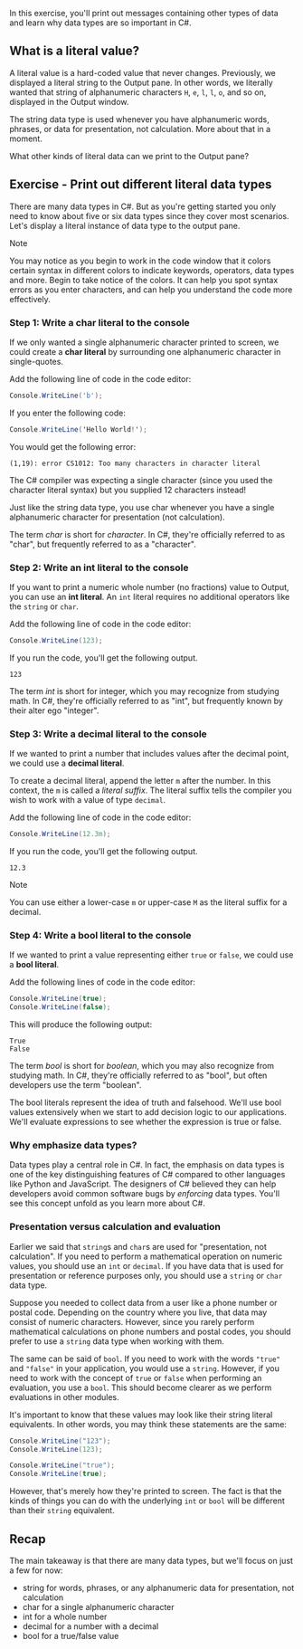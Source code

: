 In this exercise, you'll print out messages containing other types of data and learn why data types are so important in C#.

## What is a literal value?

A literal value is a hard-coded value that never changes. Previously, we displayed a literal string to the Output pane. In other words, we literally wanted that string of alphanumeric characters `H`, `e`, `l`, `l`, `o`, and so on, displayed in the Output window.

The string data type is used whenever you have alphanumeric words, phrases, or data for presentation, not calculation. More about that in a moment.

What other kinds of literal data can we print to the Output pane?

## Exercise - Print out different literal data types

There are many data types in C#. But as you're getting started you only need to know about five or six data types since they cover most scenarios. Let's display a literal instance of data type to the output pane.

> [!NOTE] 
> You may notice as you begin to work in the code window that it colors certain syntax in different colors to indicate keywords, operators, data types and more. Begin to take notice of the colors. It can help you spot syntax errors as you enter characters, and can help you understand the code more effectively.

### Step 1: Write a char literal to the console

If we only wanted a single alphanumeric character printed to screen, we could create a **char literal** by surrounding one alphanumeric character in single-quotes.

Add the following line of code in the code editor:

```c#
Console.WriteLine('b');
```

If you enter the following code:

```c#
Console.WriteLine('Hello World!');
```

You would get the following error:

```Output
(1,19): error CS1012: Too many characters in character literal
```

The C# compiler was expecting a single character (since you used the character literal syntax) but you supplied 12 characters instead!

Just like the string data type, you use char whenever you have a single alphanumeric character for presentation (not calculation).

The term *char* is short for *character*. In C#, they're officially referred to as "char", but frequently referred to as a "character".

### Step 2: Write an int literal to the console

If you want to print a numeric whole number (no fractions) value to Output, you can use an **int literal**. An `int` literal requires no additional operators like the `string` or `char`.

Add the following line of code in the code editor:

```c#
Console.WriteLine(123);
```

If you run the code, you'll get the following output.

```Output
123
```

The term *int* is short for integer, which you may recognize from studying math. In C#, they're officially referred to as "int", but frequently known by their alter ego "integer".

### Step 3: Write a decimal literal to the console

If we wanted to print a number that includes values after the decimal point, we could use a **decimal literal**.

To create a decimal literal, append the letter `m` after the number. In this context, the `m` is called a *literal suffix*. The literal suffix tells the compiler you wish to work with a value of type `decimal`.

Add the following line of code in the code editor:

```c#
Console.WriteLine(12.3m);
```

If you run the code, you'll get the following output.

```Output
12.3
```

> [!NOTE]
> You can use either a lower-case `m` or upper-case `M` as the literal suffix for a decimal.

### Step 4: Write a bool literal to the console

If we wanted to print a value representing either `true` or `false`, we could use a **bool literal**.

Add the following lines of code in the code editor:

```c#
Console.WriteLine(true);
Console.WriteLine(false);
```

This will produce the following output:

```Output
True
False
```

The term *bool* is short for *boolean*, which you may also recognize from studying math. In C#, they're officially referred to as "bool", but often developers use the term "boolean".

The bool literals represent the idea of truth and falsehood. We'll use bool values extensively when we start to add decision logic to our applications. We'll evaluate expressions to see whether the expression is true or false.

### Why emphasize data types?

Data types play a central role in C#. In fact, the emphasis on data types is one of the key distinguishing features of C# compared to other languages like Python and JavaScript. The designers of C# believed they can help developers avoid common software bugs by *enforcing* data types. You'll see this concept unfold as you learn more about C#.

### Presentation versus calculation and evaluation

Earlier we said that `string`s and `char`s are used for "presentation, not calculation". If you need to perform a mathematical operation on numeric values, you should use an `int` or `decimal`. If you have data that is used for presentation or reference purposes only, you should use a `string` or `char` data type.

Suppose you needed to collect data from a user like a phone number or postal code. Depending on the country where you live, that data may consist of numeric characters. However, since you rarely perform mathematical calculations on phone numbers and postal codes, you should prefer to use a `string` data type when working with them.

The same can be said of `bool`. If you need to work with the words `"true"` and `"false"` in your application, you would use a `string`. However, if you need to work with the concept of `true` or `false` when performing an evaluation, you use a `bool`. This should become clearer as we perform evaluations in other modules.

It's important to know that these values may look like their string literal equivalents. In other words, you may think these statements are the same:

```c#
Console.WriteLine("123");
Console.WriteLine(123);

Console.WriteLine("true");
Console.WriteLine(true);
```

However, that's merely how they're printed to screen. The fact is that the kinds of things you can do with the underlying `int` or `bool` will be different than their `string` equivalent.

## Recap

The main takeaway is that there are many data types, but we'll focus on just a few for now:

- string for words, phrases, or any alphanumeric data for presentation, not calculation
- char for a single alphanumeric character
- int for a whole number
- decimal for a number with a decimal
- bool for a true/false value